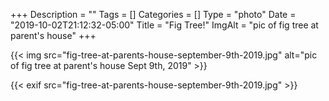 +++
Description = ""
Tags = []
Categories = []
Type = "photo"
Date = "2019-10-02T21:12:32-05:00"
Title = "Fig Tree!"
ImgAlt = "pic of fig tree at parent's house"
+++

{{< img src="fig-tree-at-parents-house-september-9th-2019.jpg" alt="pic of fig tree at parent's house Sept 9th, 2019" >}}

{{< exif src="fig-tree-at-parents-house-september-9th-2019.jpg" >}}
